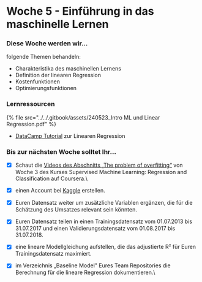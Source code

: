 # Woche 5 - Einführung in das maschinelle Lernen

### Diese Woche werden wir...

folgende Themen behandeln:

* Charakteristika des maschinellen Lernens
* Definition der linearen Regression
* Kostenfunktionen
* Optimierungsfunktionen

### Lernressourcen

{% file src="../../.gitbook/assets/240523_Intro ML und Linear Regression.pdf" %}

* [DataCamp Tutorial](https://www.datacamp.com/tutorial/essentials-linear-regression-python) zur Linearen Regression

### Bis zur nächsten Woche solltet Ihr...

* [x] Schaut die [Videos des Abschnitts „The ](https://www.coursera.org/learn/machine-learning/lecture/erGPe/the-problem-of-overfitting)[problem](https://www.coursera.org/learn/machine-learning/lecture/erGPe/the-problem-of-overfitting)[ of ](https://www.coursera.org/learn/machine-learning/lecture/erGPe/the-problem-of-overfitting)[overfitting](https://www.coursera.org/learn/machine-learning/lecture/erGPe/the-problem-of-overfitting)[“](https://www.coursera.org/learn/machine-learning/lecture/erGPe/the-problem-of-overfitting) von Woche 3 des Kurses Supervised Machine Learning: Regression and Classification auf Coursera.\

* [x] einen Account bei [Kaggle](https://www.kaggle.com/) erstellen.
* [x] Euren Datensatz weiter um zusätzliche Variablen ergänzen, die für die Schätzung des Umsatzes relevant sein könnten.
* [x] Euren Datensatz teilen in einen Trainingsdatensatz vom 01.07.2013 bis 31.07.2017 und einen Validierungsdatensatz vom 01.08.2017 bis 31.07.2018.
* [x] eine lineare Modellgleichung aufstellen, die das adjustierte R² für Euren Trainingsdatensatz maximiert.
* [x] im Verzeichnis „Baseline Model" Eures Team Repositories die Berechnung für die lineare Regression dokumentieren.\


